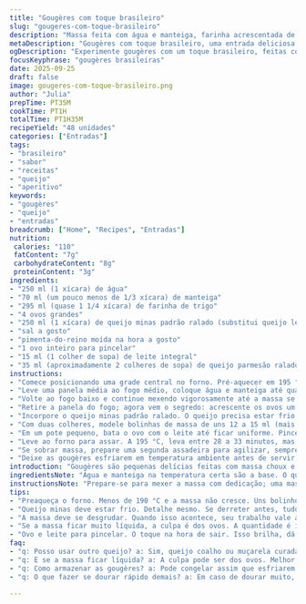 ```yaml
---
title: "Gougères com toque brasileiro"
slug: "gougeres-com-toque-brasileiro"
description: "Massa feita com água e manteiga, farinha acrescentada de ovos até dar liga, queijo minas padrão no lugar do le Gré des champs para uma pegada nacional, finalizadas com mix de ovo e leite, cobertas com parmesão ralado. Assadas até dourar, mantendo interior aerado e crocante por fora. Pode congelar, descongelar em temperatura ambiente, reaquecer no forno. Fácil identificar o ponto pela textura e som de leve estalo quando tiradas do forno. Uma entrada que conversa com queijos brasileiros e pode ser incrementada com ervas ou pimenta do reino moída na hora para um toque a mais."
metaDescription: "Gougères com toque brasileiro, uma entrada deliciosa que une tradição com ingredientes nacionais. Surpreenda seu paladar com esta receita."
ogDescription: "Experimente gougères com um toque brasileiro, feitas com queijo minas padrão. Uma combinação perfeita entre textura crocante e sabores únicos."
focusKeyphrase: "gougères brasileiras"
date: 2025-09-25
draft: false
image: gougeres-com-toque-brasileiro.png
author: "Julia"
prepTime: PT35M
cookTime: PT1H
totalTime: PT1H35M
recipeYield: "48 unidades"
categories: ["Entradas"]
tags:
- "brasileiro"
- "sabor"
- "receitas"
- "queijo"
- "aperitivo"
keywords:
- "gougères"
- "queijo"
- "entradas"
breadcrumb: ["Home", "Recipes", "Entradas"]
nutrition: 
 calories: "110"
 fatContent: "7g"
 carbohydrateContent: "8g"
 proteinContent: "3g"
ingredients:
- "250 ml (1 xícara) de água"
- "70 ml (um pouco menos de 1/3 xícara) de manteiga"
- "295 ml (quase 1 1/4 xícara) de farinha de trigo"
- "4 ovos grandes"
- "250 ml (1 xícara) de queijo minas padrão ralado (substitui queijo le Gré des champs)"
- "sal a gosto"
- "pimenta-do-reino moída na hora a gosto"
- "1 ovo inteiro para pincelar"
- "15 ml (1 colher de sopa) de leite integral"
- "35 ml (aproximadamente 2 colheres de sopa) de queijo parmesão ralado finamente"
instructions:
- "Comece posicionando uma grade central no forno. Pré-aquecer em 195 °C (umas bolinhas mais no gás do que 190, a gente aprende pelo cheiro do forno chegando a temperatura). Forre a assadeira com papel manteiga - evita grudar e facilita limpar depois."
- "Leve uma panela média ao fogo médio, coloque água e manteiga até quase ferver. Assim que levantar fervura, desligue o fogo imediatamente. Adicione a farinha de uma vez, isso vai parecer agressivo mas é o truque para formar a massa - mexa rápido e sem parar, uma colher de pau é a minha ferramenta preferida para trabalhar essa textura pegajosa."
- "Volte ao fogo baixo e continue mexendo vigorosamente até a massa se desgrudar das laterais, quando forma uma bola firme. É neste ponto que o corpo da massa está pronto para receber os ovos. O cheirinho de farinha cozida começa a aparecer, sinal que queimado não está, ajustes na temperatura evitam amargor."
- "Retire a panela do fogo; agora vem o segredo: acrescente os ovos um a um, batendo intensamente após cada adição. A massa deve ficar lisa, elástica e brilhosa, nunca seca ou muito líquida. Se passar dos ovos, fica fraca, não cresce direito no forno, sem ovos suficiente, quebradiça. A intuição aqui salva mais que relógio."
- "Incorpore o queijo minas padrão ralado. O queijo precisa estar frio para não mudar a textura da massa. Misture com delicadeza, não deixe massa murchar. Tempere com sal e pimenta moída na hora, equilíbrio é chave: queijo já tem sal, vá aos poucos."
- "Com duas colheres, modele bolinhas de massa de uns 12 a 15 ml (mais ou menos uma colher de sopa). Distribua na assadeira forrada, deixando espaço para crescer, senão grudam e quebram ao desenformar. Cada bolinha deve ter formato arredondado e uniforme para assar por igual."
- "Em um pote pequeno, bata o ovo com o leite até ficar uniforme. Pincele generosamente cada bolinha; essa camada cria brilho e ajuda o parmesão a grudar, finalizado com parmesão em lâminas finas ou ralado fino. Fornece textura crocante e sabor ligeiramente tostado."
- "Leve ao forno para assar. A 195 °C, leva entre 28 a 33 minutos, mas o importante é observar a cor dourada do topo e textura firme ao toque sem afundar. Elas vão crescer, formar casca, e na hora certa você escuta um leve estalo ao bater com dedo. Se dourar rápido demais, cubra com papel alumínio para não queimar."
- "Se sobrar massa, prepare uma segunda assadeira para agilizar, sempre pré-aquecida para não perder o tempo e a textura. Manutenção da temperatura do forno é essencial, mexe no resultado final."
- "Deixe as gougères esfriarem em temperatura ambiente antes de servir; quentes demais desmancham, frias demais ficam sem graça. Pode congelar rápido assim que esfriam, em recipiente hermético. Para descongelar, deixe repousar fora e releve no forno quente por 5 a 7 minutos para manter crocância."
introduction: "Gougères são pequenas delícias feitas com massa choux e queijo, e quando troquei o le Gré des champs pelo queijo minas padrão, senti a mudança imediata. Aqui entra a experiência aprendida com muitos testes nas tardes preguiçosas e jantares improvisados. A massa, que inicialmente parece simples, é uma arte: água quente com manteiga cria base perfeita para a farinha que precisa ser incorporada rápido; ovos dão elasticidade e desenvolvem a estrutura; queijo funde e dá sabor marcante. Ajustar tempo do forno e observar coloração garante fora crocante e interior aerado, o barato está na sensação do toque e na crocância ao morder. Depois descobri que pincelar com ovo e leite dá nietas douradas crocantes que enchem os olhos. As gougères são versáteis, podem ficar com ervas, pimenta, até um toque de noz moscada pra aventureiros. Guardar na geladeira ou congelar é opção salva-vidas, mas reaquecer no forno é mandatório para recuperar frescor e crocância."
ingredientsNote: "Água e manteiga na temperatura certa são a base. O queijo minas padrão substitui o le Gré des champs, mais fácil de encontrar e com sabor suave que não sobrepõe a textura da massa. Farinha deve ser peneirada para evitar grumos e controlar absorção de líquido. O ovo é crucial para dar elasticidade, não tenha pressa ao incorporar: se colocar tudo de uma vez, a massa fica desencaixotada. Use manteiga sem sal para controlar melhor a quantidade de sal da receita ou ajuste quando for temperar. Se quiser variar, use queijo coalho ou muçarela curada no lugar do minas para outro perfil de sabor, só cuidado para a massa não ficar líquida demais. Lembre-se, queijo precisa estar frio para não derreter antes da hora."
instructionsNote: "Prepare-se para mexer a massa com dedicação; uma massa bem misturada facilita na hora de peneirar ou formar as bolinhas, e evita que fiquem murchas. Não abra o forno nos primeiros 20 minutos para não deixar a temperatura cair. Pincele bem o ovo com leite, essa mistura cria aquela camada dourada que lembra pães artesanais. Ficar atento ao tempo de forno, porque variação pequena pode mudar muito o resultado. Se quiser sabor adicional, polvilhe as gougères com ervas frescas picadas finas (alecrim ou tomilho combinam muito), misture à massa antes de modelar para ter aroma durante o processo. Não se assuste se ao abrir o forno o aroma estiver fortíssimo, é isso que indica que está na hora de tirar. Se assar demais, vira bolacha, assar pouco, massa crua."
tips:
- "Preaqueça o forno. Menos de 190 °C e a massa não cresce. Uns bolinhos de ar se formam. Essa temperatura é crucial. Parar na hora certa. Fique de olho na cor."
- "Queijo minas deve estar frio. Detalhe mesmo. Se derreter antes, tudo vira uma mistura. Mistura acaba com a textura crocante. Experimente, mas não exagere."
- "A massa deve se desgrudar. Quando isso acontece, seu trabalho vale a pena. Olhe a textura. O cheiro de farinha cozida deve aparecer. Evite queimá-la."
- "Se a massa ficar muito líquida, a culpa é dos ovos. A quantidade é importante. Coloque um a um e veja a consistência. Faça devagar, ajuste no olho."
- "Ovo e leite para pincelar. O toque na hora de sair. Isso brilha, dá crocância e melhora o visual. Se não pincelar, fica sem graça, e o parmesão não gruda."
faq:
- "q: Posso usar outro queijo? a: Sim, queijo coalho ou muçarela curada funcionam. Mas, atenção! A textura muda, pode ficar líquida. Teste antes."
- "q: E se a massa ficar líquida? a: A culpa pode ser dos ovos. Melhor ir devagar. Coloque um por um e misture bem. Cuidado com o queijo também."
- "q: Como armazenar as gougères? a: Pode congelar assim que esfriarem. Um recipiente fechado é ideal. Se descongelar, use o forno para recuperar crocância."
- "q: O que fazer se dourar rápido demais? a: Em caso de dourar muito, cubra com papel alumínio. Isso evita que queimem. Não abra o forno, mantenha o calor."

---
```

